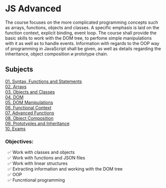 # JS Advanced 

The course focuses on the more complicated programming concepts such as arrays, functions, objects and classes. A specific emphasis is laid on the function context, explicit binding, event loop. The course shall provide the basic skills to work with the DOM tree, to perfome simple manipulations with it as well as to handle events. Information with regards to the OOP way of programming in JavaScript shall be given, as well as details regarding the inheritance, object composition и prototype chain.

## Subjects
[01. Syntax, Functions and Statements](https://github.com/Tony-Ivanova/SoftUni/tree/main/JS%20Courses/02.01.%20JS%20Advanced)  
[02. Arrays](https://github.com/Tony-Ivanova/SoftUni/tree/main/JS%20Courses/02.01.%20JS%20Advanced/02.%20Arrays)  
[03. Objects and Classes](https://github.com/Tony-Ivanova/SoftUni/tree/main/JS%20Courses/02.01.%20JS%20Advanced/03.%20Objects%20%26%20Classes)  
[04. DOM](https://github.com/Tony-Ivanova/SoftUni/tree/main/JS%20Courses/02.01.%20JS%20Advanced/04.%20DOM)  
[05. DOM Manipulations](https://github.com/Tony-Ivanova/SoftUni/tree/main/JS%20Courses/02.01.%20JS%20Advanced/05.%20DOM%20Manipulations)  
[06. Functional Context](https://github.com/Tony-Ivanova/SoftUni/tree/main/JS%20Courses/02.01.%20JS%20Advanced/06.%20Functional%20Context)  
[07. Advanced Functions](https://github.com/Tony-Ivanova/SoftUni/tree/main/JS%20Courses/02.01.%20JS%20Advanced/07.%20Advanced%20Functions)  
[08. Object Composition](https://github.com/Tony-Ivanova/SoftUni/tree/main/JS%20Courses/02.01.%20JS%20Advanced/08.%20Object%20Composition/02.%20Exercise)  
[09. Prototyples and Inheritance](https://github.com/Tony-Ivanova/SoftUni/tree/main/JS%20Courses/02.01.%20JS%20Advanced/09.%20Prototypes%20and%20Inheritance/02.%20Exercise)  
[10. Exams](https://github.com/Tony-Ivanova/SoftUni/tree/main/JS%20Courses/02.01.%20JS%20Advanced/10.%20Exams)  

### Objectives:  
 &nbsp; :white_check_mark: Work with classes and objects    
 &nbsp; :white_check_mark: Work with functions and JSON files  
 &nbsp; :white_check_mark: Work with linear structures  
 &nbsp; :white_check_mark: Extracting information and working with the DOM tree  
 &nbsp; :white_check_mark: OOP  
 &nbsp; :white_check_mark: Funcntional programming  

